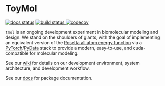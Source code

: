 # ToyMol


[![docs status](https://img.shields.io/website-up-down-green-red/http/shields.io.svg?label=docs)](http://tmol.ipd.uw.edu)
[![build status](https://badge.buildkite.com/0608cfe87394e48f6ffd7008b0634cb5be1b807e4b25f0d3e1.svg?branch=master)
](https://buildkite.com/uw-ipd/tmol)
[![codecov](https://codecov.io/gh/uw-ipd/tmol/branch/master/graph/badge.svg?token=OoO0dtKDBK)
](https://codecov.io/gh/uw-ipd/tmol)


`tmol` is an ongoing development experiment in biomolecular modeling and
design. We stand on the shoulders of giants, with the goal of implementing
an equivalent version of the [Rosetta all atom energy
function](https://doi.org/10.1021/acs.jctc.7b00125) via
a [PyTorch](https://pytorch.org)/[PyData](https://pydata.org) stack to
provide a modern, easy-to-use, and cuda-compatible for molecular modeling.

See our [wiki](./wiki) for details on our development environment, system
architecture, and development workflow.

See our [docs](http://tmol.ipd.uw.edu) for package documentation.
